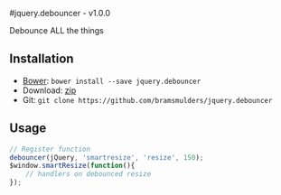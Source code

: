 #jquery.debouncer - v1.0.0

Debounce ALL the things

## Installation
* [Bower](http://bower.io/): `bower install --save jquery.debouncer`
* Download: [zip](https://github.com/bramsmulders/jquery.debouncer/zipball/master)
* Git: `git clone https://github.com/bramsmulders/jquery.debouncer`

## Usage
```Javascript
// Register function
debouncer(jQuery, 'smartresize', 'resize', 150);
$window.smartResize(function(){
    // handlers on debounced resize
});
```

